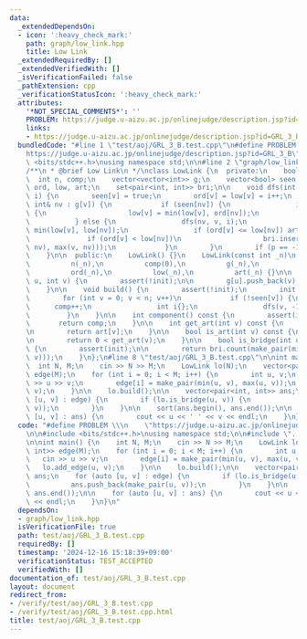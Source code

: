 ```yaml
---
data:
  _extendedDependsOn:
  - icon: ':heavy_check_mark:'
    path: graph/low_link.hpp
    title: Low Link
  _extendedRequiredBy: []
  _extendedVerifiedWith: []
  _isVerificationFailed: false
  _pathExtension: cpp
  _verificationStatusIcon: ':heavy_check_mark:'
  attributes:
    '*NOT_SPECIAL_COMMENTS*': ''
    PROBLEM: https://judge.u-aizu.ac.jp/onlinejudge/description.jsp?id=GRL_3_B
    links:
    - https://judge.u-aizu.ac.jp/onlinejudge/description.jsp?id=GRL_3_B
  bundledCode: "#line 1 \"test/aoj/GRL_3_B.test.cpp\"\n#define PROBLEM \\\n    \"\
    https://judge.u-aizu.ac.jp/onlinejudge/description.jsp?id=GRL_3_B\"\n\n#include\
    \ <bits/stdc++.h>\nusing namespace std;\n\n#line 2 \"graph/low_link.hpp\"\n\n\
    /**\n * @brief Low Link\n */\nclass LowLink {\n  private:\n    bool init;\n  \
    \  int n, comp;\n    vector<vector<int>> g;\n    vector<bool> seen;\n    vector<int>\
    \ ord, low, art;\n    set<pair<int, int>> bri;\n\n    void dfs(int v, int p, int&\
    \ i) {\n        seen[v] = true;\n        ord[v] = low[v] = i++;\n        for (const\
    \ int& nv : g[v]) {\n            if (seen[nv]) {\n                if (nv != p)\
    \ {\n                    low[v] = min(low[v], ord[nv]);\n                }\n \
    \           } else {\n                dfs(nv, v, i);\n                low[v] =\
    \ min(low[v], low[nv]);\n                if (ord[v] <= low[nv]) art[v]++;\n  \
    \              if (ord[v] < low[nv])\n                    bri.insert(make_pair(min(v,\
    \ nv), max(v, nv)));\n            }\n        }\n        if (p == -1) art[v]--;\n\
    \    }\n\n  public:\n    LowLink() {}\n    LowLink(const int _n)\n        : init(false),\n\
    \          n(_n),\n          comp(0),\n          g(_n),\n          seen(_n),\n\
    \          ord(_n),\n          low(_n),\n          art(_n) {}\n\n    void add_edge(int\
    \ u, int v) {\n        assert(!init);\n\n        g[u].push_back(v);\n        g[v].push_back(u);\n\
    \    }\n\n    void build() {\n        assert(!init);\n        init = true;\n\n\
    \        for (int v = 0; v < n; v++)\n            if (!seen[v]) {\n          \
    \      comp++;\n                int i{};\n                dfs(v, -1, i);\n   \
    \         }\n    }\n\n    int component() const {\n        assert(init);\n\n \
    \       return comp;\n    }\n\n    int get_art(int v) const {\n        assert(init);\n\
    \n        return art[v];\n    }\n\n    bool is_art(int v) const {\n        assert(init);\n\
    \n        return 0 < get_art(v);\n    }\n\n    bool is_bridge(int u, int v) const\
    \ {\n        assert(init);\n\n        return bri.count(make_pair(min(u, v), max(u,\
    \ v)));\n    }\n};\n#line 8 \"test/aoj/GRL_3_B.test.cpp\"\n\nint main() {\n  \
    \  int N, M;\n    cin >> N >> M;\n    LowLink lo(N);\n    vector<pair<int, int>>\
    \ edge(M);\n    for (int i = 0; i < M; i++) {\n        int u, v;\n        cin\
    \ >> u >> v;\n        edge[i] = make_pair(min(u, v), max(u, v));\n        lo.add_edge(u,\
    \ v);\n    }\n\n    lo.build();\n\n    vector<pair<int, int>> ans;\n    for (auto\
    \ [u, v] : edge) {\n        if (lo.is_bridge(u, v)) {\n            ans.push_back(make_pair(u,\
    \ v));\n        }\n    }\n\n    sort(ans.begin(), ans.end());\n\n    for (auto\
    \ [u, v] : ans) {\n        cout << u << ' ' << v << endl;\n    }\n}\n"
  code: "#define PROBLEM \\\n    \"https://judge.u-aizu.ac.jp/onlinejudge/description.jsp?id=GRL_3_B\"\
    \n\n#include <bits/stdc++.h>\nusing namespace std;\n\n#include \"../../graph/low_link.hpp\"\
    \n\nint main() {\n    int N, M;\n    cin >> N >> M;\n    LowLink lo(N);\n    vector<pair<int,\
    \ int>> edge(M);\n    for (int i = 0; i < M; i++) {\n        int u, v;\n     \
    \   cin >> u >> v;\n        edge[i] = make_pair(min(u, v), max(u, v));\n     \
    \   lo.add_edge(u, v);\n    }\n\n    lo.build();\n\n    vector<pair<int, int>>\
    \ ans;\n    for (auto [u, v] : edge) {\n        if (lo.is_bridge(u, v)) {\n  \
    \          ans.push_back(make_pair(u, v));\n        }\n    }\n\n    sort(ans.begin(),\
    \ ans.end());\n\n    for (auto [u, v] : ans) {\n        cout << u << ' ' << v\
    \ << endl;\n    }\n}\n"
  dependsOn:
  - graph/low_link.hpp
  isVerificationFile: true
  path: test/aoj/GRL_3_B.test.cpp
  requiredBy: []
  timestamp: '2024-12-16 15:18:39+09:00'
  verificationStatus: TEST_ACCEPTED
  verifiedWith: []
documentation_of: test/aoj/GRL_3_B.test.cpp
layout: document
redirect_from:
- /verify/test/aoj/GRL_3_B.test.cpp
- /verify/test/aoj/GRL_3_B.test.cpp.html
title: test/aoj/GRL_3_B.test.cpp
---
```

